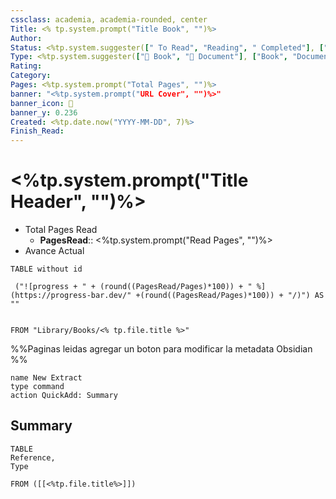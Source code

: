 ```yaml
---
cssclass: academia, academia-rounded, center
Title: <% tp.system.prompt("Title Book", "")%>
Author: 
Status: <%tp.system.suggester([" To Read", "Reading", " Completed"], ["To Read", "Reading", "Completed"])%>
Type: <%tp.system.suggester(["📖 Book", "📃 Document"], ["Book", "Document"])%>
Rating: 
Category: 
Pages: <%tp.system.prompt("Total Pages", "")%>
banner: "<%tp.system.prompt("URL Cover", "")%>"
banner_icon: 📖
banner_y: 0.236
Created: <%tp.date.now("YYYY-MM-DD", 7)%>
Finish_Read:
---
```


# <%tp.system.prompt("Title Header", "")%>


- Total Pages Read  
	- **PagesRead**:: <%tp.system.prompt("Read Pages", "")%>
-  Avance Actual
 ```dataview
TABLE without id 

  ("![progress + " + (round((PagesRead/Pages)*100)) + " %](https://progress-bar.dev/" +(round((PagesRead/Pages)*100)) + "/)") AS ""

 
FROM "Library/Books/<% tp.file.title %>"
```

%%Paginas leidas agregar un boton para modificar la metadata Obsidian %% 

```button
name New Extract
type command
action QuickAdd: Summary
```


## Summary 


```dataview
TABLE 
Reference, 
Type

FROM ([[<%tp.file.title%>]])
```










